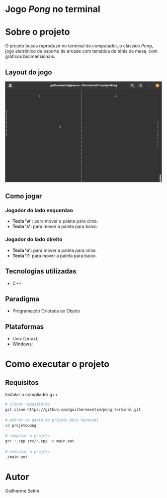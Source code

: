 # Jogo *Pong* no terminal

# Sobre o projeto

O projeto busca reproduzir no terminal do computador, o clássico *Pong*, jogo eletrônico de esporte de arcade com temática de tênis de mesa, com gráficos bidimensionais.


## Layout do jogo
![Jogo](assets/imagem1.png) 

## Como jogar
### Jogador do lado esquerdao
- **Tecla 'w':** para mover a paleta para cima.
- **Tecla 's':** para mover a paleta para baixo.

### Jogador do lado direito
- **Tecla 'o':** para mover a paleta para cima.
- **Tecla 'l':** para mover a paleta para baixo.


## Tecnologias utilizadas
- C++

## Paradigma
- Programação Orietada ao Objeto

## Plataformas
- Unix (Linux);
- Windows;

# Como executar o projeto

## Requisitos
Instalar o compilador g++

```bash
# clonar repositório
git clone https://github.com/guilhermesetim/pong-terminal.git

# entrar na pasta do projeto pelo terminal
cd projetopong

# compilar o projeto
g++ *.cpp src/*.cpp -o main.out

# executar o projeto
./main.out
```

# Autor

Guilherme Setim